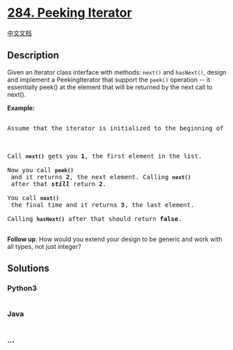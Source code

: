 # [284. Peeking Iterator](https://leetcode.com/problems/peeking-iterator)

[中文文档](/solution/0200-0299/0284.Peeking%20Iterator/README.md)

## Description

<p>Given an Iterator class interface with methods: <code>next()</code> and <code>hasNext()</code>, design and implement a PeekingIterator that support the <code>peek()</code> operation -- it essentially peek() at the element that will be returned by the next call to next().</p>

<p><strong>Example:</strong></p>

<pre>

Assume that the iterator is initialized to the beginning of the list: <strong><code>[1,2,3]</code></strong>.



Call <strong><code>next()</code></strong> gets you <strong>1</strong>, the first element in the list.

Now you call <strong><code>peek()</code></strong> and it returns <strong>2</strong>, the next element. Calling <strong><code>next()</code></strong> after that <i><b>still</b></i> return <strong>2</strong>. 

You call <strong><code>next()</code></strong> the final time and it returns <strong>3</strong>, the last element. 

Calling <strong><code>hasNext()</code></strong> after that should return <strong>false</strong>.

</pre>

<p><b>Follow up</b>: How would you extend your design to be generic and work with all types, not just integer?</p>

## Solutions

<!-- tabs:start -->

### **Python3**

```python

```

### **Java**

```java

```

### **...**

```

```

<!-- tabs:end -->
